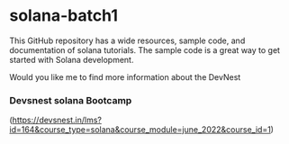 # solana-batch1

This GitHub repository has a wide resources, sample code, and documentation of solana tutorials. The sample code is a great way to get started with Solana development.

Would you like me to find more information about the DevNest 
### Devsnest solana Bootcamp
(https://devsnest.in/lms?id=164&course_type=solana&course_module=june_2022&course_id=1)
